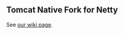 ## Tomcat Native Fork for Netty

See [our wiki page](http://netty.io/wiki/forked-tomcat-native.html).
